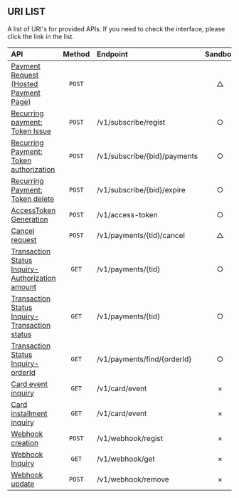 ## URI LIST
A list of URI's for provided APIs. If you need to check the interface, please click the link in the list.

| API                                                               |     Method      |               Endpoint              |   Sandbox |
|:------------------------------------------------------------------|:-------------:|:--------------------------------------|:---------:|
| [Payment Request (Hosted Payment Page)](/api/nicepay-api-payment-window-url.md) |      `POST`    |                                     |     △     |
| [Recurring payment: Token Issue](/api/nicepay-api-billing.md)             |      `POST`     |     /v1/subscribe/regist            |     ○     |
| [Recurring Payment: Token authorization](/api/nicepay-api-billing.md)              |      `POST`     |     /v1/subscribe/{bid}/payments    |     ○     |
| [Recurring Payment: Token delete](/api/payment-subscribe.md)               |      `POST`     |     /v1/subscribe/{bid}/expire      |     ○     |
| [AccessToken Generation](/api/nicepay-api-access-token.md)                  |      `POST`     |     /v1/access-token                |     ○     |
| [Cancel request](/api/nicepay-api-cancel.md)                              |      `POST`     |     /v1/payments/{tid}/cancel       |     △     |
| [Transaction Status Inquiry-Authorization amount](/api/nicepay-api-retrieve.md#check-amount-api-request-parameter)              |       `GET`     |     /v1/payments/{tid}              |     ○     |
| [Transaction Status Inquiry-Transaction status](/api/nicepay-api-retrieve.md#retrieve-a-transaction-with-tidtransaction-id)              |       `GET`     |     /v1/payments/{tid}              |     ○     |
| [Transaction Status Inquiry-orderId](/api/nicepay-api-retrieve.md#retrieve-a-transaction-with-orderid)                  |       `GET`     |     /v1/payments/find/{orderId}     |     ○     |
| [Card event inquiry](/api/nicepay-api-retrieve.md#card-event-api)               |       `GET`     |     /v1/card/event                  |     ×     |
| [Card installment inquiry](/api/nicepay-api-retrieve.md#interest-free-installment-information-api)       |       `GET`     |     /v1/card/event                  |     ×     |
| [Webhook creation](/api/nicepay-api-webhook.md) |      `POST`    |     /v1/webhook/regist      |     ×     |
| [Webhook Inquiry](/api/nicepay-api-webhook.md) |      `GET`    |    /v1/webhook/get     |     ×     |
| [Webhook update](/api/nicepay-api-webhook.md) |      `POST`    |      /v1/webhook/remove      |     ×     |
